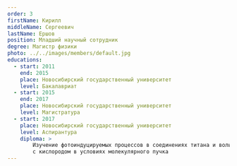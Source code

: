 ```yaml
---
order: 3
firstName: Кирилл
middleName: Сергеевич
lastName: Ершов
position: Младший научный сотрудник
degree: Магистр физики
photo: ../../images/members/default.jpg
educations:
  - start: 2011
    end: 2015
    place: Новосибирский государственный университет
    level: Бакалавриат
  - start: 2015
    end: 2017
    place: Новосибирский государственный университет
    level: Магистратура
  - start: 2017
    place: Новосибирский государственный университет
    level: Аспирантура
    diploma: >
        Изучение фотоиндуцируемых процессов в соединениях титана и вольфрама и их Ван дер Ваальсовых комплексах 
        с кислородом в условиях молекулярного пучка
---
```


